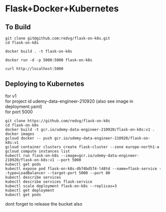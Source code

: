 # Flask+Docker+Kubernetes

## To Build

```
git clone git@github.com:redvg/flask-on-k8s.git
cd flask-on-k8s

docker build . -t flask-on-k8s

docker run -d -p 5000:5000 flask-on-k8s

curl http://localhost:5000

```

## Deploying to Kubernetes

for v1\
for project id udemy-data-engineer-210920 (also see image in deployment.yaml)\
for port 5000

```
git clone https://github.com/redvg/flask-on-k8s
cd flask-on-k8s
docker build -t gcr.io/udemy-data-engineer-210920/flask-on-k8s:v1 .
docker images
gcloud docker -- push gcr.io/udemy-data-engineer-210920/flask-on-k8s:v1
gcloud container clusters create flask-cluster --zone europe-north1-a
gcloud compute instances list
kubectl run flask-on-k8s --image=gcr.io/udemy-data-engineer-210920/flask-on-k8s:v1 --port 5000
kubectl get pods
kubectl expose pod flask-on-k8s-db74bd574-l48td --name=flask-service --type=LoadBalancer --target-port 5000 --port 80
kubectl describe services
kubectl describe services flask-service
kubectl scale deployment flask-on-k8s --replicas=3
kubectl get deployment
kubectl get pods

```

dont forget to release the bucket also
